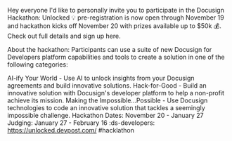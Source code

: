 Hey everyone I'd like to personally invite you to participate in the Docusign Hackathon: Unlocked 💡 pre-registration is now open through November 19 and hackathon kicks off November 20 with prizes available up to $50k :moneybag:. Check out full details and sign up here.

About the hackathon: Participants can use a suite of new Docusign for Developers platform capabilities and tools to create a solution in one of the following categories:

AI-ify Your World - Use AI to unlock insights from your Docusign agreements and build innovative solutions.
Hack-for-Good - Build an innovative solution with Docusign's developer platform to help a non-profit achieve its mission.
Making the Impossible...Possible - Use Docusign technologies to code an innovative solution that tackles a seemingly impossible challenge.
Hackathon Dates: November 20 - January 27
Judging: January 27 - February 16
:ds-developers:
https://unlocked.devpost.com/
#hacklathon
